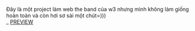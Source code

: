 Đây là một project làm web the band của w3 nhưng mình không làm giống hoàn toàn và còn hơi sơ sài một chút=)))<br />_
[PREVIEW](https://ngocshintrannn.github.io/project-1-theband/)
